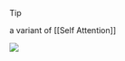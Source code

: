 >[!tip]
>a variant of [[Self Attention]]
>

![](https://www.jeremyjordan.me/content/images/2023/05/multi-head-attention.png)


